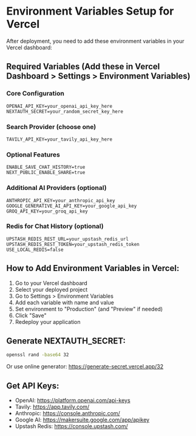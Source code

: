 # Environment Variables Setup for Vercel

After deployment, you need to add these environment variables in your Vercel dashboard:

## Required Variables (Add these in Vercel Dashboard > Settings > Environment Variables)

### Core Configuration
```
OPENAI_API_KEY=your_openai_api_key_here
NEXTAUTH_SECRET=your_random_secret_key_here
```

### Search Provider (choose one)
```
TAVILY_API_KEY=your_tavily_api_key_here
```

### Optional Features
```
ENABLE_SAVE_CHAT_HISTORY=true
NEXT_PUBLIC_ENABLE_SHARE=true
```

### Additional AI Providers (optional)
```
ANTHROPIC_API_KEY=your_anthropic_api_key
GOOGLE_GENERATIVE_AI_API_KEY=your_google_api_key
GROQ_API_KEY=your_groq_api_key
```

### Redis for Chat History (optional)
```
UPSTASH_REDIS_REST_URL=your_upstash_redis_url
UPSTASH_REDIS_REST_TOKEN=your_upstash_redis_token
USE_LOCAL_REDIS=false
```

## How to Add Environment Variables in Vercel:

1. Go to your Vercel dashboard
2. Select your deployed project
3. Go to Settings > Environment Variables
4. Add each variable with name and value
5. Set environment to "Production" (and "Preview" if needed)
6. Click "Save"
7. Redeploy your application

## Generate NEXTAUTH_SECRET:
```bash
openssl rand -base64 32
```

Or use online generator: https://generate-secret.vercel.app/32

## Get API Keys:
- OpenAI: https://platform.openai.com/api-keys
- Tavily: https://app.tavily.com/
- Anthropic: https://console.anthropic.com/
- Google AI: https://makersuite.google.com/app/apikey
- Upstash Redis: https://console.upstash.com/